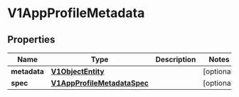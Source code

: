 # V1AppProfileMetadata

## Properties
Name | Type | Description | Notes
------------ | ------------- | ------------- | -------------
**metadata** | [**V1ObjectEntity**](V1ObjectEntity.md) |  |  [optional]
**spec** | [**V1AppProfileMetadataSpec**](V1AppProfileMetadataSpec.md) |  |  [optional]
